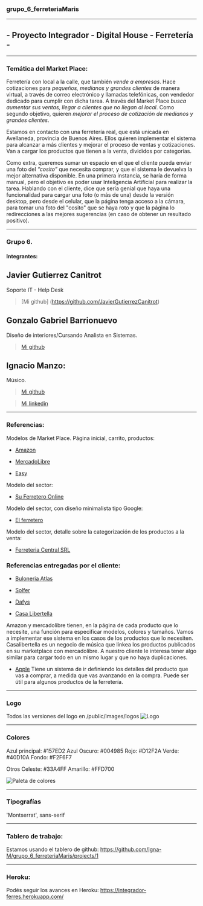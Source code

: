 ### grupo_6_ferreteriaMaris
------------------------------------
## - Proyecto Integrador - Digital House - Ferretería - 
---------------------------

### Temática del Market Place:

Ferretería con local a la calle, que también *vende a empresas*. Hace cotizaciones para *pequeños, medianos y grandes clientes* de manera virtual, a través de correo electrónico y llamadas telefónicas, con vendedor dedicado para cumplir con dicha tarea.
A través del Market Place *busca aumentar sus ventas, llegar a clientes que no llegan al local*. Como segundo objetivo, quieren *mejorar el proceso de cotización de medianos y grandes clientes*.

Estamos en contacto con una ferretería real, que está unicada en Avellaneda, provincia de Buenos Aires. Ellos quieren implementar el sistema para alcanzar a más clientes y mejorar el proceso de ventas y cotizaciones. Van a cargar los productos que tienen a la venta, divididos por categorías.

Como extra, queremos sumar un espacio en el que el cliente pueda enviar una foto del *“cosito”* que necesita comprar, y que el sistema le devuelva la mejor alternativa disponible. En una primera instancia, se haría de forma manual, pero el objetivo es poder usar Inteligencia Artificial para realizar la tarea.
Hablando con el cliente, dice que sería genial que haya una funcionalidad para cargar una foto (o más de una) desde la versión desktop, pero desde el celular, que la página tenga acceso a la cámara, para tomar una foto del "cosito" que se haya roto y que la página lo redirecciones a las mejores sugerencias (en caso de obtener un resultado positivo).

-------------------------------------

### Grupo 6.
#### Integrantes:

## Javier Gutierrez Canitrot
Soporte IT - Help Desk

> [Mi github] (https://github.com/JavierGutierrezCanitrot)

## Gonzalo Gabriel Barrionuevo
Diseño de interiores/Cursando Analista en Sistemas.

> [Mi github](https://github.com/GonzaloGabrielBarrionuevo)

## Ignacio Manzo:
Músico.
> [Mi github](https://github.com/Igna-M)

> [Mi linkedin](https://www.linkedin.com/in/ignacio-manzo/)

-------------------------------------------

### Referencias:
Modelos de Market Place. Página inicial, carrito, productos:

* [Amazon](https://www.amazon.com/)

* [MercadoLibre](https://www.mercadolibre.com.ar/)

* [Easy](https://www.easy.com.ar/)

Modelo del sector:

* [Su Ferretero Online](https://suferreteriaonline.com.ar/)

Modelo del sector, con diseño minimalista tipo Google:

* [El ferretero](https://elferretero.com.ar/)

Modelo del sector, detalle sobre la categorización de los productos a la venta:

* [Ferreteria Central SRL](https://ferreteriacentralsrl.com/productos/)


### Referencias entregadas por el cliente:

* [Buloneria Atlas](https://www.buloneraatlas.com.ar/)

* [Solfer](https://solfer.com.ar/)

* [Dafys](https://dafys.com.ar/)

* [Casa Libertella](https://www.casalibertella.com/)

Amazon y mercadolibre tienen, en la página de cada producto que lo necesite, una función para especificar modelos, colores y tamaños. Vamos a implementar ese sistema en los casos de los productos que lo necesiten.
Casalibertella es un negocio de música que linkea los productos publicados en su marketplace con mercadolibre. A nuestro cliente le interesa tener algo similar para cargar todo en un mismo lugar y que no haya duplicaciones.

* [Apple](https://www.apple.com/)
Tiene un sistema de ir definiendo los detalles del producto que vas a comprar, a medida que vas avanzando en la compra. Puede ser útil para algunos productos de la ferretería.

-------------------------------------------
### Logo
Todos las versiones del logo en /public/images/logos
![Logo](https://github.com/Igna-M/grupo_6_ferreteriaMaris.git/public/images/logos/LogoAppHD.jpeg)

- - - - - - - - - - - - - - - - - - - - - - 

### Colores
Azul principal: #157ED2
Azul Oscuro: #004985 
Rojo: #D12F2A
Verde: #40D10A
Fondo:  #F2F6F7

Otros
Celeste: #33A4FF
Amarillo: #FFD700

![Paleta de colores](https://github.com/Igna-M/grupo_6_ferreteriaMaris.git/public/images/Paleta_de_Colores.png)

- - - - - - - - - - - - - - - - - - - - - - 

### Tipografías
'Montserrat', sans-serif

-------------------------------------------
### Tablero de trabajo:
Estamos usando el tablero de github:
https://github.com/Igna-M/grupo_6_ferreteriaMaris/projects/1

-------------------------------------------
### Heroku:
Podés seguir los avances en Heroku:
https://integrador-ferres.herokuapp.com/
